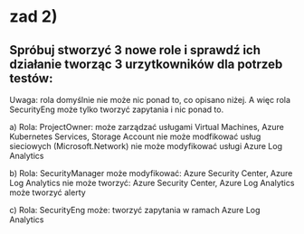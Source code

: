 # zad 2) 

## Spróbuj stworzyć 3 nowe role i sprawdź ich działanie tworząc 3 urzytkowników dla potrzeb testów:

Uwaga: rola domyślnie nie może nic ponad to, co opisano niżej. A więc rola SecurityEng może tylko tworzyć zapytania i nic ponad to.

a) Rola: ProjectOwner:
może zarządzać usługami Virtual Machines, Azure Kubernetes Services, Storage Account
nie może modfikować usług sieciowych (Microsoft.Network)
nie może modyfikować usługi Azure Log Analytics

b) Rola: SecurityManager
może modyfikować: Azure Security Center, Azure Log Analytics
nie może tworzyć: Azure Security Center, Azure Log Analytics
może tworzyć alerty

c) Rola: SecurityEng
może: tworzyć zapytania w ramach Azure Log Analytics
